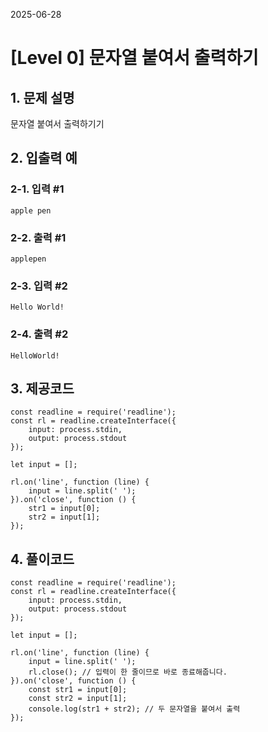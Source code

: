 2025-06-28
# [Level 0] 문자열 붙여서 출력하기
## 1. 문제 설명

문자열 붙여서 출력하기기

## 2. 입출력 예

### 2-1. 입력 #1

`apple pen`

### 2-2. 출력 #1

`applepen`

### 2-3. 입력 #2

`Hello World!`

### 2-4. 출력 #2

`HelloWorld!`

## 3. 제공코드

```shell
const readline = require('readline');
const rl = readline.createInterface({
    input: process.stdin,
    output: process.stdout
});

let input = [];

rl.on('line', function (line) {
    input = line.split(' ');
}).on('close', function () {
    str1 = input[0];
    str2 = input[1];
});
```

## 4. 풀이코드

```shell
const readline = require('readline'); 
const rl = readline.createInterface({
    input: process.stdin,
    output: process.stdout
});

let input = [];

rl.on('line', function (line) {
    input = line.split(' ');
    rl.close(); // 입력이 한 줄이므로 바로 종료해줍니다.
}).on('close', function () {
    const str1 = input[0];
    const str2 = input[1];
    console.log(str1 + str2); // 두 문자열을 붙여서 출력
});
```


